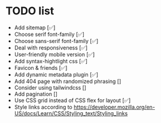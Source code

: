 # TODO list

* Add sitemap [✅]
* Choose serif font-family [✅]
* Choose sans-serif font-family [✅]
* Deal with responsiveness [✅]
* User-friendly mobile version [✅]
* Add syntax-hightlight css [✅]
* Favicon & friends [✅]
* Add dynamic metadata plugin [✅]
* Add 404 page with randomized phrasing []
* Consider using tailwindcss []
* Add pagination []
* Use CSS grid instead of CSS flex for layout [✅]
* Style links according to https://developer.mozilla.org/en-US/docs/Learn/CSS/Styling_text/Styling_links